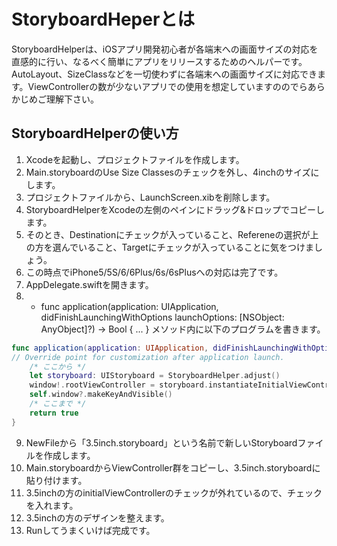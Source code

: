 # StoryboardHeperとは
StoryboardHelperは、iOSアプリ開発初心者が各端末への画面サイズの対応を直感的に行い、なるべく簡単にアプリをリリースするためのヘルパーです。AutoLayout、SizeClassなどを一切使わずに各端末への画面サイズに対応できます。ViewControllerの数が少ないアプリでの使用を想定していますののでらあらかじめご理解下さい。

## StoryboardHelperの使い方
1. Xcodeを起動し、プロジェクトファイルを作成します。
2. Main.storyboardのUse Size Classesのチェックを外し、4inchのサイズにします。
3. プロジェクトファイルから、LaunchScreen.xibを削除します。
4. StoryboardHelperをXcodeの左側のペインにドラッグ&ドロップでコピーします。
5. そのとき、Destinationにチェックが入っていること、Refereneの選択が上の方を選んでいること、Targetにチェックが入っていることに気をつけましょう。
6. この時点でiPhone5/5S/6/6Plus/6s/6sPlusへの対応は完了です。
7. AppDelegate.swiftを開きます。
8. - func application(application: UIApplication, didFinishLaunchingWithOptions launchOptions: [NSObject: AnyObject]?) -> Bool { ... } メソッド内に以下のプログラムを書きます。
```swift
func application(application: UIApplication, didFinishLaunchingWithOptions launchOptions: [NSObject: AnyObject]?) -> Bool {
// Override point for customization after application launch.
    /* ここから */
    let storyboard: UIStoryboard = StoryboardHelper.adjust()
    window!.rootViewController = storyboard.instantiateInitialViewController()! as UIViewController
    self.window?.makeKeyAndVisible()
    /* ここまで */
    return true
}
```
9. NewFileから「3.5inch.storyboard」という名前で新しいStoryboardファイルを作成します。
10. Main.storyboardからViewController群をコピーし、3.5inch.storyboardに貼り付けます。
11. 3.5inchの方のinitialViewControllerのチェックが外れているので、チェックを入れます。
12. 3.5inchの方のデザインを整えます。
13. Runしてうまくいけば完成です。
